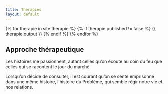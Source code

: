 ```yaml
---
title: Therapies
layout: default
---
```

{% for therapie in site.therapie %}
    {% if therapie.published != false %}
{{ therapie.output }}
    {% endif %}
{% endfor %}

<a name="approche"></a>

Approche thérapeutique
----------------------

Les histoires me passionnent, autant celles qu’on écoute au coin du feu que celles qui se racontent le jour du marché.

Lorsqu’on décide de consulter, il est courant qu’on se sente emprisonné dans une même histoire, l’histoire du Problème, qui semble régir notre vie et nos relations.
